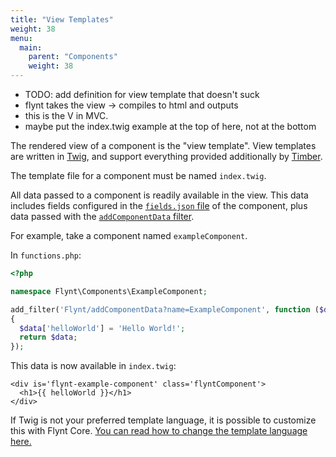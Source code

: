 ```yaml
---
title: "View Templates"
weight: 38
menu:
  main:
    parent: "Components"
    weight: 38
---
```


- TODO: add definition for view template that doesn't suck
- flynt takes the view -> compiles to html and outputs
- this is the V in MVC.
- maybe put the index.twig example at the top of here, not at the bottom

The rendered view of a component is the "view template". View templates are written in [Twig](http://twig.sensiolabs.org/), and support everything provided additionally by [Timber](http://timber.github.io/timber/).

The template file for a component must be named `index.twig`.

All data passed to a component is readily available in the view. This data includes fields configured in the [`fields.json` file](fields/README.md) of the component, plus data passed with the [`addComponentData` filter](functions.md#flynt-addcomponentdata).

For example, take a component named `exampleComponent`.

In `functions.php`:

```php
<?php

namespace Flynt\Components\ExampleComponent;

add_filter('Flynt/addComponentData?name=ExampleComponent', function ($data)
{
  $data['helloWorld'] = 'Hello World!';
  return $data;
});
```

This data is now available in `index.twig`:

```twig
<div is='flynt-example-component' class='flyntComponent'>
  <h1>{{ helloWorld }}</h1>
</div>
```

If Twig is not your preferred template language, it is possible to customize this with Flynt Core. [You can read how to change the template language here.](../core/customization/changing-template-language.md)

<!-- - TODO: Talk about partials -->
